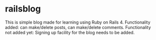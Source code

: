 # railsblog
This is simple blog made for learning using Ruby on Rails 4. 
Functionality added: can make/delete posts, can make/delete comments.
Functionality not added yet: Signing up facility for the blog needs to be added.
